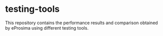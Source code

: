 # testing-tools
This repository contains the performance results and comparison obtained by eProsima using different testing tools.